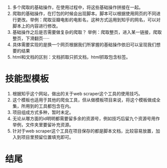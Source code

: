 1. 多个爬取的基础操作，在使用过程中，将这些基础操作拼接在一起。
2. 爬取的基础操作，在打包的时候会出现脚本。脚本可以根据使用网页的不同进行更改。举例：爬取豆瓣电影的电影名，这种方式运用到知乎的网名，可以对脚本上的内容进行修改。
3. 基础操作之后是否需要做复杂的爬取？ 举例：爬取整页，进入某一链接，爬取整页，下滑翻页·····
4. 具体需要实现的是换一个网页根据我们所掌握的基础操作依旧可以呈现我们想要的结果
5. html和文档的区别：文档抓取只抓文档，html抓取包含标签。

# 技能型模板  
1. 根据知乎这个网站，做出的关于web scraper这个工具的使用技巧。
2. 这个模板也适用于其他的爬虫工具，但从做模板项目来说，将这个模板做成全集，所用到的工具都包含在内。
3. 项目组成方式多种，暂时未定。
4. 无论从哪方面的id明明都需要留多余的资源号，例如技巧后留九个资源号用作举例，文件夹里要留补充资源。
5. 针对于web scraper这个工具在项目保存的都是脚本文档，比较容易放置，加入到项目里预留位置填充即可。

# 结尾


